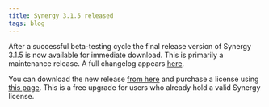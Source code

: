 ```yaml
---
title: Synergy 3.1.5 released
tags: blog
---
```


After a successful beta-testing cycle the final release version of Synergy 3.1.5 is now available for immediate download. This is primarily a maintenance release. A full changelog appears [here](http://wincent.dev/a/products/synergy-classic/history/#3.1.5).

You can download the new release [from here](http://wincent.dev/download.php?item=SynergyJaguar.dmg) and purchase a license using [this page](https://wincent.dev/a/products/synergy-classic/purchase/). This is a free upgrade for users who already hold a valid Synergy license.
